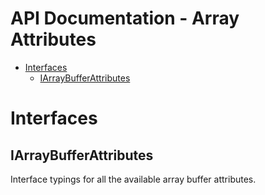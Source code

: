 <h1>API Documentation - Array Attributes</h1>

- [Interfaces](#interfaces)
  - [IArrayBufferAttributes](#iarraybufferattributes)


# Interfaces

## IArrayBufferAttributes

Interface typings for all the available array buffer attributes.